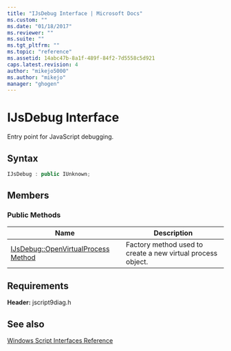 ```yaml
---
title: "IJsDebug Interface | Microsoft Docs"
ms.custom: ""
ms.date: "01/18/2017"
ms.reviewer: ""
ms.suite: ""
ms.tgt_pltfrm: ""
ms.topic: "reference"
ms.assetid: 14abc47b-8a1f-489f-84f2-7d5558c5d921
caps.latest.revision: 4
author: "mikejo5000"
ms.author: "mikejo"
manager: "ghogen"
---
```

# IJsDebug Interface
Entry point for JavaScript debugging.  
  
## Syntax  
  
```cpp
IJsDebug : public IUnknown;  
```  
  
## Members  
  
### Public Methods  
  
|Name|Description|  
|----------|-----------------|  
|[IJsDebug::OpenVirtualProcess Method](../../winscript/reference/ijsdebug-openvirtualprocess-method.md)|Factory method used to create a new virtual process object.|  
  
## Requirements  
 **Header:** jscript9diag.h  
  
## See also  
 [Windows Script Interfaces Reference](../../winscript/reference/windows-script-interfaces-reference.md)